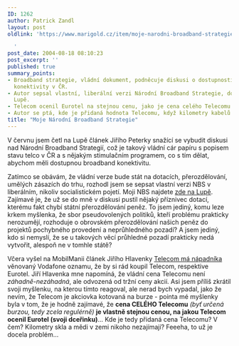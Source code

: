 ```yaml
---
ID: 1262
author: Patrick Zandl
layout: post
oldlink: 'https://www.marigold.cz/item/moje-narodni-broadband-strategie

  '
post_date: 2004-08-18 08:10:23
post_excerpt: ''
published: true
summary_points:
- Broadband strategie, vládní dokument, podněcuje diskusi o dostupnosti broadband
  konektivity v ČR.
- Autor sepsal vlastní, liberální verzi Národní Broadband Strategie, dostupnou na
  Lupě.
- Telecom ocenil Eurotel na stejnou cenu, jako je cena celého Telecomu na burze.
- Autor se ptá, kde je přidaná hodnota Telecomu, když kilometry kabelů nikoho nezajímají.
title: "Moje Národní Broadband Strategie"
---
```


<p>
V červnu jsem četl na Lupě článek Jiřího Peterky snažící se vybudit diskusi nad Národní Broadband Strategií, což je takový vládní cár papíru s popisem stavu telco v ČR a s nějakým stimulačním programem, co s tím dělat, abychom měli dostupnou broadband konektivitu. </p>
<p>
Zatímco se obávám, že vládní verze bude stát na dotacích, přerozdělování, umělých zásazích do trhu, rozhodl jsem se sepsat vlastní verzi NBS v liberálním, nikoliv socialistickém pojetí. Moji NBS najdete <a href="http://www.lupa.cz/clanek.php3?show=3570">zde na Lupě</a>. Zajímavé je, že už se do mně v diskusi pustil nějaký příznivec dotací, kterému fakt chybí státní přerozdělování peněz. To jsem jediný, komu leze krkem myšlenka, že sbor pseudovolených politiků, kteří problému prakticky nerozumějí, rozhoduje o obrovském přerozdělování našich peněz do projektů pochybného provedení a neprůhledného pozadí? A jsem jediný, kdo si nemyslí, že se u takových věcí průhledné pozadí prakticky nedá vytvořit, alespoň ne v tomhle státě? </p>
<p>
Včera vyšel na MobilManii článek Jiřího Hlavenky <a href="http://www.mobilmania.cz/Operatori/AR.asp?ARI=107937">Telecom má nápadníka</a> věnovaný Vodafone oznamu, že by si rád koupil Telecom, respektive Eurotel. Jiří Hlavenka mne napomíná, že vládní cena Telecomu není <em>záhadně-nezáhadná</em>, ale odvozená od tržní ceny akcií. Asi jsem příliš zkrátil svoji myšlenku, na kterou tímto reagoval, ale nerad bych vypadal, jako že nevím, že Telecom je akciovka kotovaná na burze - pointa mé myšlenky byla v tom, že je hodně zajímavé, že <strong>cena CELÉHO Telecomu</strong> <em>(byť určená burzou, tedy zcela regulérně)</em> <strong>je vlastně stejnou cenou, na jakou Telecom ocenil Eurotel (svoji dceřinku)</strong>... Kde je tedy přidaná cena Telecomu? V čem? Kilometry skla a mědi v zemi nikoho nezajímají? Feeeha, to už je docela problém...</p>